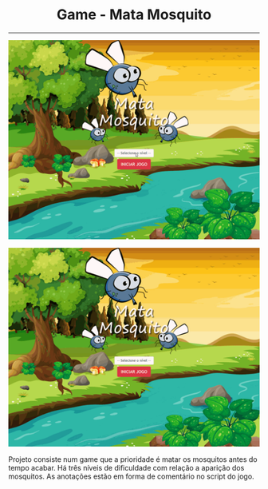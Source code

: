 <div align="center"><h1>Game -  Mata Mosquito</h1></div>

---

![Easy-Winner](https://github.com/MariliaMSiqueira/Udemy-Desenvolvimento-WEB/blob/main/JavaScript/3-Projeto-Game/assets/img/layout-easy-winner.gif)


![Medium-Hard-GameOver](https://github.com/MariliaMSiqueira/Udemy-Desenvolvimento-WEB/blob/main/JavaScript/3-Projeto-Game/assets/img/layout-md-hard-gameover.gif)


Projeto consiste num game que a prioridade é matar os mosquitos antes do tempo acabar. Há três níveis de dificuldade com relação a aparição dos mosquitos. As anotações estão em forma de comentário no script do jogo.